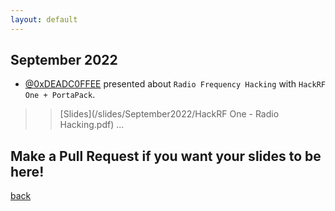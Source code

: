 ```yaml
---
layout: default
---
```


## September 2022

- [@0xDEADC0FFEE](https://twitter.com/0xDEADC0FFEE) presented about `Radio Frequency Hacking` with `HackRF One + PortaPack`.  
>> [Slides](/slides/September2022/HackRF One - Radio Hacking.pdf) 
...

## Make a Pull Request if you want your slides to be here!

[back](./)